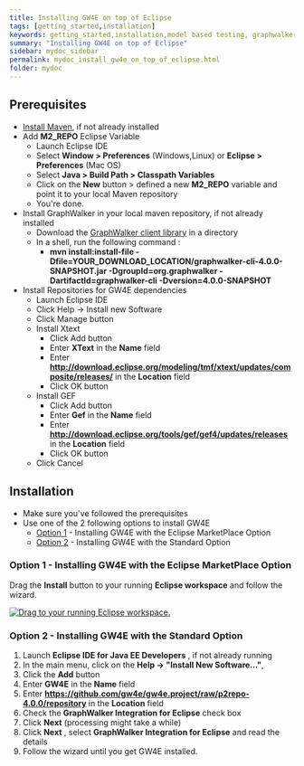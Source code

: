 ```yaml
---
title: Installing GW4E on top of Eclipse
tags: [getting_started,installation]
keywords: getting_started,installation,model based testing, graphwalker, Eclipse plugin, GraphWalker Eclipse Plugin
summary: "Installing GW4E on top of Eclipse"
sidebar: mydoc_sidebar
permalink: mydoc_install_gw4e_on_top_of_eclipse.html
folder: mydoc
---
```


## Prerequisites

 * [Install Maven](https://maven.apache.org/install.html), if not already installed 
 * Add **M2_REPO** Eclipse Variable 
    * Launch Eclipse IDE
    * Select **Window > Preferences** (Windows,Linux) or **Eclipse > Preferences** (Mac OS)
    * Select **Java > Build Path > Classpath Variables**
    * Click on the **New** button > defined a new **M2_REPO** variable and point it to your local Maven repository
    * You're done.
 * Install GraphWalker in your local maven repository, if not already installed 
   * Download the [GraphWalker client library](https://github.com/gw4e/gw4e.project/raw/gw-repo-4.0.0/graphwalker-cli-4.0.0-SNAPSHOT.jar) in a directory
   * In a shell, run the following command :
     * <b>mvn install:install-file -Dfile=YOUR_DOWNLOAD_LOCATION/graphwalker-cli-4.0.0-SNAPSHOT.jar -DgroupId=org.graphwalker -DartifactId=graphwalker-cli -Dversion=4.0.0-SNAPSHOT</b> 
 * Install Repositories for GW4E dependencies
   * Launch Eclipse IDE
   * Click Help -> Install new Software
   * Click Manage button
   * Install Xtext
     * Click Add button
     * Enter **XText** in the **Name** field
     * Enter **http://download.eclipse.org/modeling/tmf/xtext/updates/composite/releases/** in the **Location** field
     * Click OK button
   * Install GEF
     * Click Add button
     * Enter **Gef** in the **Name** field
     * Enter **http://download.eclipse.org/tools/gef/gef4/updates/releases** in the **Location** field
     * Click OK button
   * Click Cancel

 
## Installation
 * Make sure you've followed the prerequisites
 * Use one of the 2 following options to install GW4E
   * [Option 1](#option1) - Installing GW4E with the Eclipse MarketPlace Option 
   * [Option 2](#option2) - Installing GW4E with the Standard Option 




### <a name="option1">Option 1</a> - Installing GW4E with the Eclipse MarketPlace Option  

Drag the **Install** button to your running **Eclipse workspace** and follow the wizard.

[![Drag to your running Eclipse workspace.](https://marketplace.eclipse.org/sites/all/themes/solstice/public/images/marketplace/btn-install.png)](http://marketplace.eclipse.org/marketplace-client-intro?mpc_install=3480626 "Drag to your running Eclipse* workspace.")

### <a name="option2">Option 2</a>  - Installing GW4E with the Standard Option 

 1. Launch **Eclipse IDE for Java EE Developers** , if not already running
 2. In the main menu, click on the **Help -> "Install New Software..."**,
 3. Click the **Add** button
 4. Enter **GW4E** in the **Name** field
 5. Enter **https://github.com/gw4e/gw4e.project/raw/p2repo-4.0.0/repository** in the **Location** field
 6. Check the **GraphWalker Integration for Eclipse** check box
 7. Click **Next**  (processing might take a while)
 8. Click **Next** , select **GraphWalker Integration for Eclipse** and read the details
 9. Follow the wizard until you get GW4E installed.
 
 
 
 
 
 

 